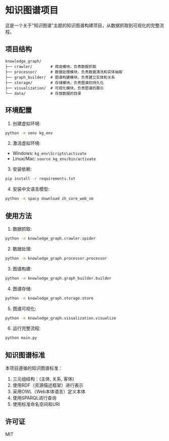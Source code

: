# 知识图谱项目

这是一个关于"知识图谱"主题的知识图谱构建项目，从数据抓取到可视化的完整流程。

## 项目结构

```
knowledge_graph/
├── crawler/        # 爬虫模块，负责数据抓取
├── processor/      # 数据处理模块，负责数据清洗和实体抽取
├── graph_builder/  # 图谱构建模块，负责建立实体和关系
├── storage/        # 存储模块，负责图谱的持久化
├── visualization/  # 可视化模块，负责图谱的展示
└── data/           # 存放数据的目录
```

## 环境配置

1. 创建虚拟环境:
```bash
python -m venv kg_env
```

2. 激活虚拟环境:
- Windows: `kg_env\Scripts\activate`
- Linux/Mac: `source kg_env/bin/activate`

3. 安装依赖:
```bash
pip install -r requirements.txt
```

4. 安装中文语言模型:
```bash
python -m spacy download zh_core_web_sm
```

## 使用方法

1. 数据抓取:
```bash
python -m knowledge_graph.crawler.spider
```

2. 数据处理:
```bash
python -m knowledge_graph.processor.processor
```

3. 图谱构建:
```bash
python -m knowledge_graph.graph_builder.builder
```

4. 图谱存储:
```bash
python -m knowledge_graph.storage.store
```

5. 图谱可视化:
```bash
python -m knowledge_graph.visualization.visualize
```

6. 运行完整流程:
```bash
python main.py
```

## 知识图谱标准

本项目遵循的知识图谱标准：

1. 三元组结构：(主体, 关系, 客体)
2. 使用RDF（资源描述框架）进行表示
3. 采用OWL（Web本体语言）定义本体
4. 使用SPARQL进行查询
5. 使用标准命名空间和URI

## 许可证

MIT 